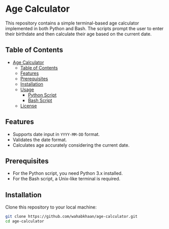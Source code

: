 # Age Calculator

This repository contains a simple terminal-based age calculator implemented in both Python and Bash. The scripts prompt the user to enter their birthdate and then calculate their age based on the current date.

## Table of Contents
- [Age Calculator](#age-calculator)
  - [Table of Contents](#table-of-contents)
  - [Features](#features)
  - [Prerequisites](#prerequisites)
  - [Installation](#installation)
  - [Usage](#usage)
    - [Python Script](#python-script)
    - [Bash Script](#bash-script)
  - [License](#license)

## Features
- Supports date input in `YYYY-MM-DD` format.
- Validates the date format.
- Calculates age accurately considering the current date.

## Prerequisites
- For the Python script, you need Python 3.x installed.
- For the Bash script, a Unix-like terminal is required.

## Installation

Clone this repository to your local machine:

```bash
git clone https://github.com/wahabkhaan/age-calculator.git
cd age-calculator
